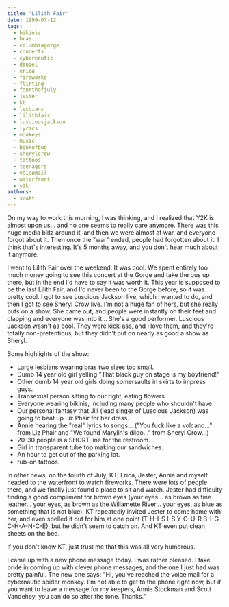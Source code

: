 ```yaml
---
title: 'Lilith Fair'
date: 1999-07-12
tags:
  - bikinis
  - bras
  - columbiagorge
  - concerts
  - cybernautic
  - daniel
  - erica
  - fireworks
  - flirting
  - fourthofjuly
  - jester
  - kt
  - lesbians
  - lilithfair
  - lusciousjackson
  - lyrics
  - monkeys
  - music
  - bookofbug
  - sherylcrow
  - tattoos
  - teenagers
  - voicemail
  - waterfront
  - y2k
authors:
  - scott
---
```


On my way to work this morning, I was thinking, and I realized that Y2K is almost upon us... and no one seems to really care anymore. There was this huge media blitz around it, and then we were almost at war, and everyone forgot about it. Then once the "war" ended, people had forgotten about it. I think that's interesting. It's 5 months away, and you don't hear much about it anymore.

I went to Lilith Fair over the weekend. It was cool. We spent entirely too much money going to see this concert at the Gorge and take the bus up there, but in the end I'd have to say it was worth it. This year is supposed to be the last Lilith Fair, and I'd never been to the Gorge before, so it was pretty cool. I got to see Luscious Jackson live, which I wanted to do, and then I got to see Sheryl Crow live. I'm not a huge fan of hers, but she really puts on a show. She came out, and people were instantly on their feet and clapping and everyone was into it... She's a good performer. Luscious Jackson wasn't as cool. They were kick-ass, and I love them, and they're totally non-pretentious, but they didn't put on nearly as good a show as Sheryl.

Some highlights of the show:

- Large lesbians wearing bras two sizes too small.
- Dumb 14 year old girl yelling "That black guy on stage is my boyfriend!"
- Other dumb 14 year old girls doing somersaults in skirts to impress guys.
- Transexual person sitting to our right, eating flowers.
- Everyone wearing bikinis, including many people who shouldn't have.
- Our personal fantasy that Jill (lead singer of Luscious Jackson) was going to beat up Liz Phair for her dress.
- Annie hearing the "real" lyrics to songs... ("You fuck like a volcano..." from Liz Phair and "We found Marylin's dildo..." from Sheryl Crow...)
- 20-30 people is a SHORT line for the restroom.
- Girl in transparent tube top making our sandwiches.
- An hour to get out of the parking lot.
- rub-on tattoos.

In other news, on the fourth of July, KT, Erica, Jester, Annie and myself headed to the waterfront to watch fireworks. There were lots of people there, and we finally just found a place to sit and watch. Jester had difficulty finding a good compliment for brown eyes (your eyes... as brown as fine leather... your eyes, as brown as the Willamette River... your eyes, as blue as something that is not blue). KT repeatedly invited Jester to come home with her, and even spelled it out for him at one point (T-H-I-S I-S Y-O-U-R B-I-G C-H-A-N-C-E), but he didn't seem to catch on. And KT even put clean sheets on the bed.

If you don't know KT, just trust me that this was all very humorous.

I came up with a new phone message today. I was rather pleased. I take pride in coming up with clever phone messages, and the one I just had was pretty painful. The new one says: "Hi, you've reached the voice mail for a cybernautic spider monkey. I'm not able to get to the phone right now, but if you want to leave a message for my keepers, Annie Stockman and Scott Vandehey, you can do so after the tone. Thanks."
